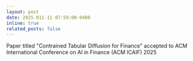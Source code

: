 ```yaml
---
layout: post
date: 2025-011-11 07:59:00-0400
inline: true
related_posts: false
---
```


Paper titled "Contrained Tabular Diffusion for Finance" accepted to ACM International Conference on AI in Finance (ACM ICAIF) 2025